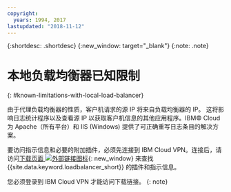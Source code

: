 ```yaml
---
copyright:
  years: 1994, 2017
lastupdated: "2018-11-12"
---
```


{:shortdesc: .shortdesc}
{:new_window: target="_blank"}
{:note: .note}

# 本地负载均衡器已知限制
{: #known-limitations-with-local-load-balancer}

由于代理负载均衡器的性质，客户机请求的源 IP 将来自负载均衡器的 IP。 这将影响日志统计程序以及查看源 IP 以获取客户机信息的其他应用程序。IBM© Cloud 为 Apache（所有平台）和 IIS (Windows) 提供了可正确重写日志条目的解决方案。

要访问指示信息和必要的附加插件，必须先连接到 IBM Cloud VPN。连接后，请访问[下载页面 ![外部链接图标](../../icons/launch-glyph.svg "外部链接图标")](http://downloads.softlayer.local/loadbalancer/){: new_window} 来查找 {{site.data.keyword.loadbalancer_short}} 的插件和指示信息。

您必须登录到 IBM Cloud VPN 才能访问下载链接。
{: note}
